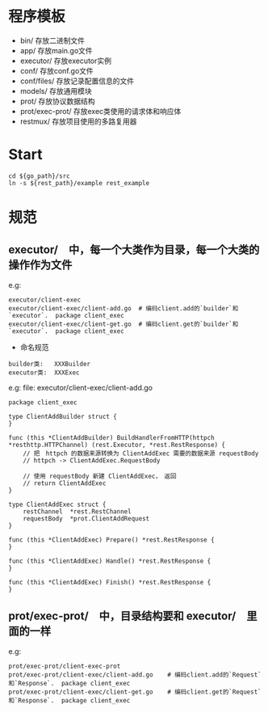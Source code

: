 # 程序模板
- bin/ 存放二进制文件
- app/ 存放main.go文件
- executor/ 存放executor实例
- conf/ 存放conf.go文件
- conf/files/ 存放记录配置信息的文件
- models/ 存放通用模块
- prot/ 存放协议数据结构
- prot/exec-prot/ 存放exec类使用的请求体和响应体
- restmux/ 存放项目使用的多路复用器

# Start
```shell
cd ${go_path}/src
ln -s ${rest_path}/example rest_example
```

# 规范
## executor/　中，每一个大类作为目录，每一个大类的操作作为文件
e.g:
```
executor/client-exec		
executor/client-exec/client-add.go	# 编码client.add的`builder`和`executor`.  package client_exec
executor/client-exec/client-get.go	# 编码client.get的`builder`和`executor`.  package client_exec
```
- 命名规范
```
builder类:   XXXBuilder
executor类:  XXXExec
```
e.g: 
file: executor/client-exec/client-add.go
```golang
package client_exec

type ClientAddBuilder struct {
}

func (this *ClientAddBuilder) BuildHandlerFromHTTP(httpch *resthttp.HTTPChannel) (rest.Executor, *rest.RestResponse) {
	// 把　httpch 的数据来源转换为 ClientAddExec 需要的数据来源 requestBody
	// httpch -> ClientAddExec.RequestBody
	
	// 使用 requestBody 新建 ClientAddExec，　返回
	// return ClientAddExec
}

type ClientAddExec struct {
	restChannel  *rest.RestChannel
	requestBody  *prot.ClientAddRequest
}

func (this *ClientAddExec) Prepare() *rest.RestResponse {
}

func (this *ClientAddExec) Handle() *rest.RestResponse {
}

func (this *ClientAddExec) Finish() *rest.RestResponse {
}
```

## prot/exec-prot/　中，目录结构要和 executor/　里面的一样
e.g:
```
prot/exec-prot/client-exec-prot		
prot/exec-prot/client-exec/client-add.go	# 编码client.add的`Request`和`Response`.  package client_exec
prot/exec-prot/client-exec/client-get.go	# 编码client.get的`Request`和`Response`.  package client_exec
```